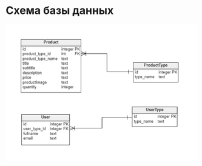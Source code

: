 # Схема базы данных
![Db_scheme](https://github.com/fpmi-tp2023/labrabota10pr1-quantumquartet/blob/main/Diagrams/PhysicalDataModel.png?raw=true)
